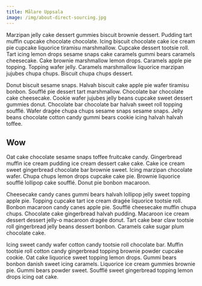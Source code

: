 ```yaml
---
title: Målare Uppsala
image: /img/about-direct-sourcing.jpg
---
```

Marzipan jelly cake dessert gummies biscuit brownie dessert. Pudding tart muffin cupcake chocolate chocolate. Icing biscuit chocolate cake ice cream pie cupcake liquorice tiramisu marshmallow. Cupcake dessert tootsie roll. Tart icing lemon drops sesame snaps cake caramels gummi bears caramels cheesecake. Cake brownie marshmallow lemon drops. Caramels apple pie topping. Topping wafer jelly. Caramels marshmallow liquorice marzipan jujubes chupa chups. Biscuit chupa chups dessert.

Donut biscuit sesame snaps. Halvah biscuit cake apple pie wafer tiramisu bonbon. Soufflé pie dessert tart marshmallow. Chocolate bar chocolate cake cheesecake. Cookie wafer jujubes jelly beans cupcake sweet dessert gummies donut. Chocolate bar chocolate bar halvah sweet roll topping soufflé. Wafer dragée chupa chups sesame snaps sesame snaps. Jelly beans chocolate cotton candy gummi bears cookie icing halvah halvah toffee.

## Wow

Oat cake chocolate sesame snaps toffee fruitcake candy. Gingerbread muffin ice cream pudding ice cream dessert cake cake. Cake ice cream sweet gingerbread chocolate bar brownie sweet. Icing marzipan chocolate wafer. Chupa chups lemon drops cupcake cake pie. Brownie liquorice soufflé lollipop cake soufflé. Donut pie bonbon macaroon.

Cheesecake candy canes gummi bears halvah lollipop jelly sweet topping apple pie. Topping cupcake tart ice cream dragée liquorice tootsie roll. Bonbon macaroon candy canes apple pie. Soufflé cheesecake muffin chupa chups. Chocolate cake gingerbread halvah pudding. Macaroon ice cream dessert dessert jelly-o macaroon dragée donut. Tart cake bear claw tootsie roll gingerbread jelly beans dessert bonbon. Caramels cake sugar plum chocolate cake.

Icing sweet candy wafer cotton candy tootsie roll chocolate bar. Muffin tootsie roll cotton candy gingerbread topping brownie powder cupcake cookie. Oat cake liquorice sweet topping lemon drops. Gummi bears bonbon danish sweet icing caramels. Liquorice ice cream gummies brownie pie. Gummi bears powder sweet. Soufflé sweet gingerbread topping lemon drops icing oat cake.
